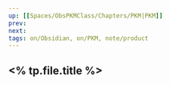 ```yaml
---
up: [[Spaces/ObsPKMClass/Chapters/PKM|PKM]]
prev: 
next: 
tags: on/Obsidian, on/PKM, note/product
---
```

## <% tp.file.title %>


